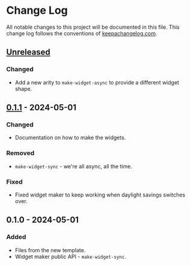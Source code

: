 # Change Log
All notable changes to this project will be documented in this file. This change log follows the conventions of [keepachangelog.com](http://keepachangelog.com/).

## [Unreleased]
### Changed
- Add a new arity to `make-widget-async` to provide a different widget shape.

## [0.1.1] - 2024-05-01
### Changed
- Documentation on how to make the widgets.

### Removed
- `make-widget-sync` - we're all async, all the time.

### Fixed
- Fixed widget maker to keep working when daylight savings switches over.

## 0.1.0 - 2024-05-01
### Added
- Files from the new template.
- Widget maker public API - `make-widget-sync`.

[Unreleased]: https://github.com/your-name/datomic-schemas-regras/compare/0.1.1...HEAD
[0.1.1]: https://github.com/your-name/datomic-schemas-regras/compare/0.1.0...0.1.1
